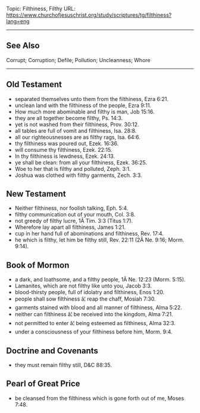 Topic: Filthiness, Filthy
URL: https://www.churchofjesuschrist.org/study/scriptures/tg/filthiness?lang=eng

---

## See Also

Corrupt; Corruption; Defile; Pollution; Uncleanness; Whore

---

## Old Testament

- separated themselves unto them from the filthiness, Ezra 6:21.
- unclean land with the filthiness of the people, Ezra 9:11.
- How much more abominable and filthy is man, Job 15:16.
- they are all together become filthy, Ps. 14:3.
- yet is not washed from their filthiness, Prov. 30:12.
- all tables are full of vomit and filthiness, Isa. 28:8.
- all our righteousnesses are as filthy rags, Isa. 64:6.
- thy filthiness was poured out, Ezek. 16:36.
- will consume thy filthiness, Ezek. 22:15.
- In thy filthiness is lewdness, Ezek. 24:13.
- ye shall be clean: from all your filthiness, Ezek. 36:25.
- Woe to her that is filthy and polluted, Zeph. 3:1.
- Joshua was clothed with filthy garments, Zech. 3:3.

## New Testament

- Neither filthiness, nor foolish talking, Eph. 5:4.
- filthy communication out of your mouth, Col. 3:8.
- not greedy of filthy lucre, 1Â Tim. 3:3 (Titus 1:7).
- Wherefore lay apart all filthiness, James 1:21.
- cup in her hand full of abominations and filthiness, Rev. 17:4.
- he which is filthy, let him be filthy still, Rev. 22:11 (2Â Ne. 9:16; Morm. 9:14).

## Book of Mormon

- a dark, and loathsome, and a filthy people, 1Â Ne. 12:23 (Morm. 5:15).
- Lamanites, which are not filthy like unto you, Jacob 3:3.
- blood-thirsty people, full of idolatry and filthiness, Enos 1:20.
- people shall sow filthiness â¦ reap the chaff, Mosiah 7:30.
- garments stained with blood and all manner of filthiness, Alma 5:22.
- neither can filthiness â¦ be received into the kingdom, Alma 7:21.
- not permitted to enter â¦ being esteemed as filthiness, Alma 32:3.
- under a consciousness of your filthiness before him, Morm. 9:4.

## Doctrine and Covenants

- they must remain filthy still, D&C 88:35.

## Pearl of Great Price

- be cleansed from the filthiness which is gone forth out of me, Moses 7:48.

